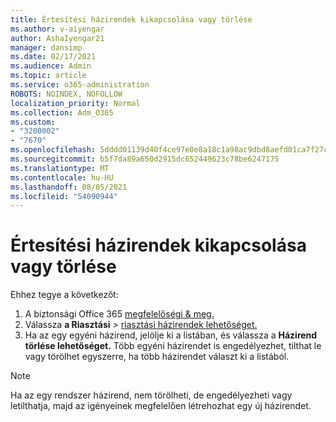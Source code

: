 ```yaml
---
title: Értesítési házirendek kikapcsolása vagy törlése
ms.author: v-aiyengar
author: AshaIyengar21
manager: dansimp
ms.date: 02/17/2021
ms.audience: Admin
ms.topic: article
ms.service: o365-administration
ROBOTS: NOINDEX, NOFOLLOW
localization_priority: Normal
ms.collection: Adm_O365
ms.custom:
- "3200002"
- "7670"
ms.openlocfilehash: 5dddd01139d40f4ce97e0e8a18c1a98ac9dbd8aefd01ca7f27c9b30eb532701a
ms.sourcegitcommit: b5f7da89a650d2915dc652449623c78be6247175
ms.translationtype: MT
ms.contentlocale: hu-HU
ms.lasthandoff: 08/05/2021
ms.locfileid: "54090944"
---
```

# <a name="turn-off-or-delete-alert-policies"></a>Értesítési házirendek kikapcsolása vagy törlése

Ehhez tegye a következőt:

1. A biztonsági Office 365 [megfelelőségi & meg.](https://go.microsoft.com/fwlink/p/?linkid=2077143)
1. Válassza **a Riasztási**  >  [riasztási házirendek lehetőséget.](https://go.microsoft.com/fwlink/?linkid=2103208)
1. Ha az egy egyéni házirend, jelölje ki a listában, és válassza a **Házirend törlése lehetőséget.** Több egyéni házirendet is engedélyezhet, tilthat le vagy törölhet egyszerre, ha több házirendet választ ki a listából.

> [!NOTE]
> Ha az egy rendszer házirend, nem törölheti, de engedélyezheti vagy letilthatja, majd az igényeinek megfelelően létrehozhat egy új házirendet.
